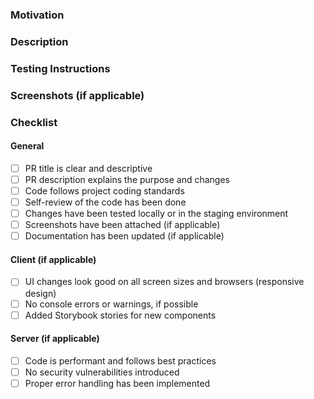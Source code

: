 ### Motivation
<!-- Explain why this change is necessary. What problem does it solve? -->
<!-- Link to the issue this PR addresses (e.g., `Fixes #123`, `Closes #123`, etc.) -->

### Description
<!-- Provide a brief summary of the changes. -->

### Testing Instructions
<!-- Explain how to test the changes made in this PR. -->

### Screenshots (if applicable)
<!-- Attach screenshots here. -->

### Checklist

#### General

- [ ] PR title is clear and descriptive
- [ ] PR description explains the purpose and changes
- [ ] Code follows project coding standards
- [ ] Self-review of the code has been done
- [ ] Changes have been tested locally or in the staging environment
- [ ] Screenshots have been attached (if applicable)
- [ ] Documentation has been updated (if applicable)

#### Client (if applicable)

- [ ] UI changes look good on all screen sizes and browsers (responsive design)
- [ ] No console errors or warnings, if possible
- [ ] Added Storybook stories for new components

#### Server (if applicable)

- [ ] Code is performant and follows best practices
- [ ] No security vulnerabilities introduced
- [ ] Proper error handling has been implemented
